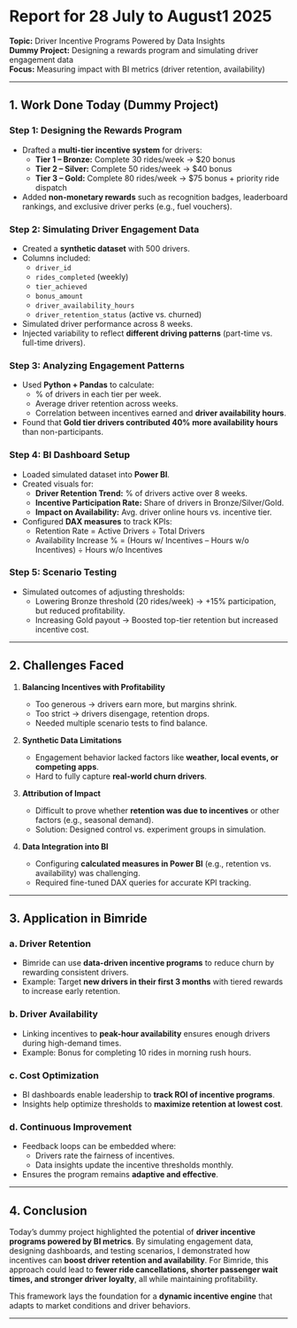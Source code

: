 # Report for 28 July to August1 2025  
**Topic:** Driver Incentive Programs Powered by Data Insights  
**Dummy Project:** Designing a rewards program and simulating driver engagement data  
**Focus:** Measuring impact with BI metrics (driver retention, availability)  

---

## 1. Work Done Today (Dummy Project)

### Step 1: Designing the Rewards Program
- Drafted a **multi-tier incentive system** for drivers:  
  - **Tier 1 – Bronze:** Complete 30 rides/week → $20 bonus  
  - **Tier 2 – Silver:** Complete 50 rides/week → $40 bonus  
  - **Tier 3 – Gold:** Complete 80 rides/week → $75 bonus + priority ride dispatch  
- Added **non-monetary rewards** such as recognition badges, leaderboard rankings, and exclusive driver perks (e.g., fuel vouchers).  

### Step 2: Simulating Driver Engagement Data
- Created a **synthetic dataset** with 500 drivers.  
- Columns included:  
  - `driver_id`  
  - `rides_completed` (weekly)  
  - `tier_achieved`  
  - `bonus_amount`  
  - `driver_availability_hours`  
  - `driver_retention_status` (active vs. churned)  
- Simulated driver performance across 8 weeks.  
- Injected variability to reflect **different driving patterns** (part-time vs. full-time drivers).  

### Step 3: Analyzing Engagement Patterns
- Used **Python + Pandas** to calculate:  
  - % of drivers in each tier per week.  
  - Average driver retention across weeks.  
  - Correlation between incentives earned and **driver availability hours**.  
- Found that **Gold tier drivers contributed 40% more availability hours** than non-participants.  

### Step 4: BI Dashboard Setup
- Loaded simulated dataset into **Power BI**.  
- Created visuals for:  
  - **Driver Retention Trend:** % of drivers active over 8 weeks.  
  - **Incentive Participation Rate:** Share of drivers in Bronze/Silver/Gold.  
  - **Impact on Availability:** Avg. driver online hours vs. incentive tier.  
- Configured **DAX measures** to track KPIs:  
  - Retention Rate = Active Drivers ÷ Total Drivers  
  - Availability Increase % = (Hours w/ Incentives – Hours w/o Incentives) ÷ Hours w/o Incentives  

### Step 5: Scenario Testing
- Simulated outcomes of adjusting thresholds:  
  - Lowering Bronze threshold (20 rides/week) → +15% participation, but reduced profitability.  
  - Increasing Gold payout → Boosted top-tier retention but increased incentive cost.  

---

## 2. Challenges Faced

1. **Balancing Incentives with Profitability**  
   - Too generous → drivers earn more, but margins shrink.  
   - Too strict → drivers disengage, retention drops.  
   - Needed multiple scenario tests to find balance.  

2. **Synthetic Data Limitations**  
   - Engagement behavior lacked factors like **weather, local events, or competing apps**.  
   - Hard to fully capture **real-world churn drivers**.  

3. **Attribution of Impact**  
   - Difficult to prove whether **retention was due to incentives** or other factors (e.g., seasonal demand).  
   - Solution: Designed control vs. experiment groups in simulation.  

4. **Data Integration into BI**  
   - Configuring **calculated measures in Power BI** (e.g., retention vs. availability) was challenging.  
   - Required fine-tuned DAX queries for accurate KPI tracking.  

---

## 3. Application in Bimride

### a. Driver Retention
- Bimride can use **data-driven incentive programs** to reduce churn by rewarding consistent drivers.  
- Example: Target **new drivers in their first 3 months** with tiered rewards to increase early retention.  

### b. Driver Availability
- Linking incentives to **peak-hour availability** ensures enough drivers during high-demand times.  
- Example: Bonus for completing 10 rides in morning rush hours.  

### c. Cost Optimization
- BI dashboards enable leadership to **track ROI of incentive programs**.  
- Insights help optimize thresholds to **maximize retention at lowest cost**.  

### d. Continuous Improvement
- Feedback loops can be embedded where:  
  - Drivers rate the fairness of incentives.  
  - Data insights update the incentive thresholds monthly.  
- Ensures the program remains **adaptive and effective**.  

---

## 4. Conclusion
Today’s dummy project highlighted the potential of **driver incentive programs powered by BI metrics**. By simulating engagement data, designing dashboards, and testing scenarios, I demonstrated how incentives can **boost driver retention and availability**. For Bimride, this approach could lead to **fewer ride cancellations, shorter passenger wait times, and stronger driver loyalty**, all while maintaining profitability.  

This framework lays the foundation for a **dynamic incentive engine** that adapts to market conditions and driver behaviors.

---
